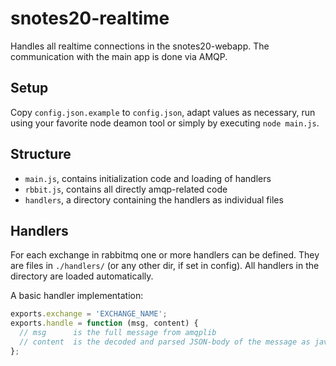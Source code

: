 # snotes20-realtime
Handles all realtime connections in the snotes20-webapp. The communication with the main app is done via AMQP.

## Setup
Copy `config.json.example` to `config.json`, adapt values as necessary, run using your favorite node deamon tool or
simply by executing `node main.js`.

## Structure
* `main.js`, contains initialization code and loading of handlers
* `rbbit.js`, contains all directly amqp-related code
* `handlers`, a directory containing the handlers as individual files

## Handlers
For each exchange in rabbitmq one or more handlers can be defined. They are files in `./handlers/` (or any other dir, if
set in config). All handlers in the directory are loaded automatically.

A basic handler implementation:
```javascript
exports.exchange = 'EXCHANGE_NAME';
exports.handle = function (msg, content) {
  // msg      is the full message from amqplib
  // content  is the decoded and parsed JSON-body of the message as javascript-object
};
```
